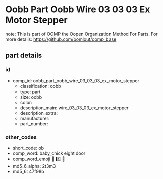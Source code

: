 # Oobb Part Oobb Wire 03 03 03 Ex Motor Stepper  

note: This is part of OOMP the Oopen Organization Method For Parts. For more details: https://github.com/oomlout/oomp_base

##  part details





### id
* oomp_id: oobb_part_oobb_wire_03_03_03_ex_motor_stepper
  * classification: oobb
  * type: part
  * size: oobb
  * color: 
  * description_main: wire_03_03_03_ex_motor_stepper
  * description_extra: 
  * manufacturer: 
  * part_number: 

### other_codes
* short_code: ob
* oomp_word: baby_chick eight door
* oomp_word_emoji :baby_chick: :eight: :door:
* md5_6_alpha: 2t3m3
* md5_6: 47f98b